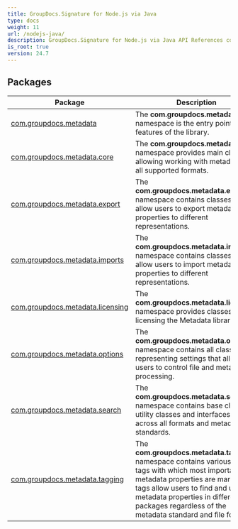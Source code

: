 ```yaml
---
title: GroupDocs.Signature for Node.js via Java
type: docs
weight: 11
url: /nodejs-java/
description: GroupDocs.Signature for Node.js via Java API References contain examples, code snippets, and API documentation. It provides packages, classes, interfaces, and other API details.
is_root: true
version: 24.7
---
```


## Packages
| Package | Description |
| --- | --- |
| [com.groupdocs.metadata](./com.groupdocs.metadata) | The **com.groupdocs.metadata** namespace is the entry point to all features of the library. |
| [com.groupdocs.metadata.core](./com.groupdocs.metadata.core) | The **com.groupdocs.metadata.core** namespace provides main classes allowing working with metadata in all supported formats. |
| [com.groupdocs.metadata.export](./com.groupdocs.metadata.export) | The **com.groupdocs.metadata.export** namespace contains classes that allow users to export metadata properties to different representations. |
| [com.groupdocs.metadata.imports](./com.groupdocs.metadata.imports) | The **com.groupdocs.metadata.imports** namespace contains classes that allow users to import metadata properties to different representations. |
| [com.groupdocs.metadata.licensing](./com.groupdocs.metadata.licensing) | The **com.groupdocs.metadata.licensing** namespace provides classes for licensing the Metadata library. |
| [com.groupdocs.metadata.options](./com.groupdocs.metadata.options) | The **com.groupdocs.metadata.options** namespace contains all classes representing settings that allow users to control file and metadata processing. |
| [com.groupdocs.metadata.search](./com.groupdocs.metadata.search) | The **com.groupdocs.metadata.search** namespace contains base classes, utility classes and interfaces used across all formats and metadata standards. |
| [com.groupdocs.metadata.tagging](./com.groupdocs.metadata.tagging) | The **com.groupdocs.metadata.tagging** namespace contains various sets of tags with which most important metadata properties are marked.The tags allow users to find and update metadata properties in different packages regardless of the metadata standard and file format. |
